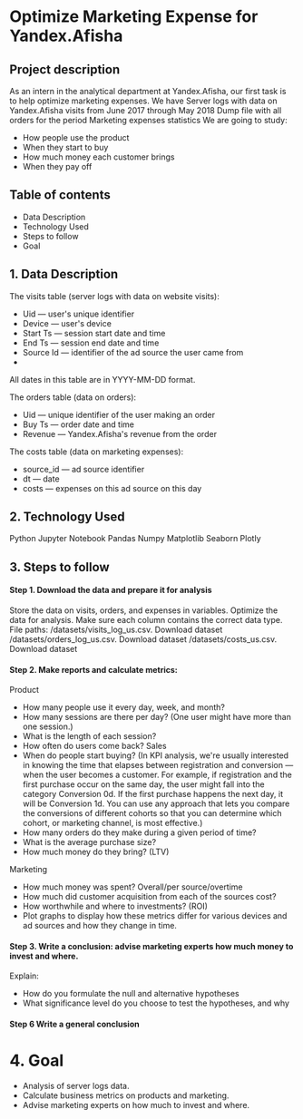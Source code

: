 # Optimize Marketing Expense for Yandex.Afisha
## Project description
As an intern in the analytical department at Yandex.Afisha, our first task is to help optimize marketing expenses.
We have Server logs with data on Yandex.Afisha visits from June 2017 through May 2018
Dump file with all orders for the period Marketing expenses statistics
We are going to study: 
- How people use the product
- When they start to buy
- How much money each customer brings
- When they pay off
## Table of contents
- Data Description
- Technology Used
- Steps to follow 
- Goal

## 1. Data Description
The visits table (server logs with data on website visits):
- Uid — user's unique identifier
- Device — user's device
- Start Ts — session start date and time
- End Ts — session end date and time
- Source Id — identifier of the ad source the user came from
- 
All dates in this table are in YYYY-MM-DD format.

The orders table (data on orders):
- Uid — unique identifier of the user making an order
- Buy Ts — order date and time
- Revenue — Yandex.Afisha's revenue from the order

The costs table (data on marketing expenses):
- source_id — ad source identifier
- dt — date
- costs — expenses on this ad source on this day

## 2. Technology Used
Python
Jupyter Notebook
Pandas
Numpy
Matplotlib
Seaborn
Plotly

## 3. Steps to follow
#### Step 1. Download the data and prepare it for analysis
Store the data on visits, orders, and expenses in variables. Optimize the data for analysis. Make sure each column contains the correct data type.
File paths:
 /datasets/visits_log_us.csv. Download dataset
 /datasets/orders_log_us.csv. Download dataset
 /datasets/costs_us.csv. Download dataset

#### Step 2. Make reports and calculate metrics:
Product
- How many people use it every day, week, and month?
- How many sessions are there per day? (One user might have more than one session.)
- What is the length of each session?
- How often do users come back?
Sales
- When do people start buying? (In KPI analysis, we're usually interested in knowing the time that elapses between registration and conversion — when the user becomes a customer. For example, if registration and the first purchase occur on the same day, the user might fall into the category Conversion 0d. If the first purchase happens the next day, it will be Conversion 1d. You can use any approach that lets you compare the conversions of different cohorts so that you can determine which cohort, or marketing channel, is most effective.)
- How many orders do they make during a given period of time?
- What is the average purchase size?
- How much money do they bring? (LTV)

Marketing
- How much money was spent? Overall/per source/overtime
- How much did customer acquisition from each of the sources cost?
- How worthwhile and where to investments? (ROI)
- Plot graphs to display how these metrics differ for various devices and ad sources and how they change in time.

#### Step 3. Write a conclusion: advise marketing experts how much money to invest and where.
Explain:
- How do you formulate the null and alternative hypotheses
- What significance level do you choose to test the hypotheses, and why
#### Step 6 Write a general conclusion
# 4. Goal
- Analysis of server logs data.
- Calculate business metrics on products and marketing.
- Advise marketing experts on how much to invest and where.

